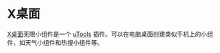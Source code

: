# X桌面

[X桌面](https://u.tools/plugins/detail/X%E6%A1%8C%E9%9D%A2/)无限小组件是一个 [uTools](https://u.tools) 插件。可以在电脑桌面创建类似手机上的小组件，如天气小组件和热搜小组件等。
